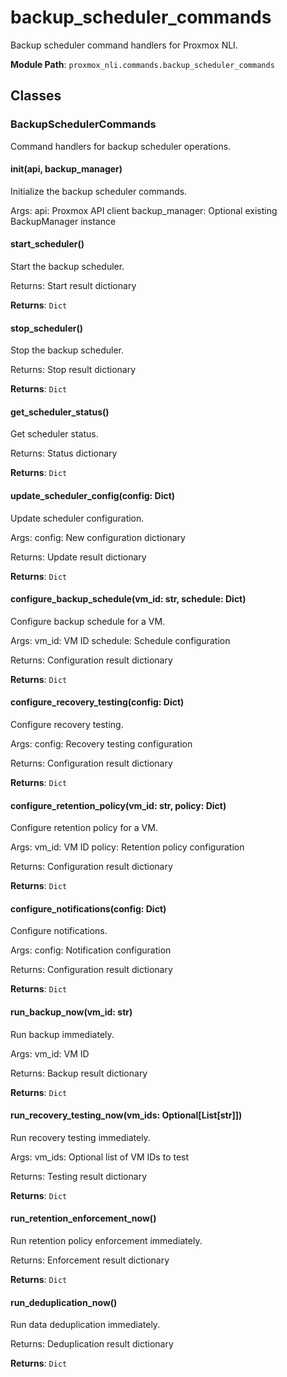 # backup_scheduler_commands

Backup scheduler command handlers for Proxmox NLI.

**Module Path**: `proxmox_nli.commands.backup_scheduler_commands`

## Classes

### BackupSchedulerCommands

Command handlers for backup scheduler operations.

#### __init__(api, backup_manager)

Initialize the backup scheduler commands.

Args:
    api: Proxmox API client
    backup_manager: Optional existing BackupManager instance

#### start_scheduler()

Start the backup scheduler.

Returns:
    Start result dictionary

**Returns**: `Dict`

#### stop_scheduler()

Stop the backup scheduler.

Returns:
    Stop result dictionary

**Returns**: `Dict`

#### get_scheduler_status()

Get scheduler status.

Returns:
    Status dictionary

**Returns**: `Dict`

#### update_scheduler_config(config: Dict)

Update scheduler configuration.

Args:
    config: New configuration dictionary
    
Returns:
    Update result dictionary

**Returns**: `Dict`

#### configure_backup_schedule(vm_id: str, schedule: Dict)

Configure backup schedule for a VM.

Args:
    vm_id: VM ID
    schedule: Schedule configuration
    
Returns:
    Configuration result dictionary

**Returns**: `Dict`

#### configure_recovery_testing(config: Dict)

Configure recovery testing.

Args:
    config: Recovery testing configuration
    
Returns:
    Configuration result dictionary

**Returns**: `Dict`

#### configure_retention_policy(vm_id: str, policy: Dict)

Configure retention policy for a VM.

Args:
    vm_id: VM ID
    policy: Retention policy configuration
    
Returns:
    Configuration result dictionary

**Returns**: `Dict`

#### configure_notifications(config: Dict)

Configure notifications.

Args:
    config: Notification configuration
    
Returns:
    Configuration result dictionary

**Returns**: `Dict`

#### run_backup_now(vm_id: str)

Run backup immediately.

Args:
    vm_id: VM ID
    
Returns:
    Backup result dictionary

**Returns**: `Dict`

#### run_recovery_testing_now(vm_ids: Optional[List[str]])

Run recovery testing immediately.

Args:
    vm_ids: Optional list of VM IDs to test
    
Returns:
    Testing result dictionary

**Returns**: `Dict`

#### run_retention_enforcement_now()

Run retention policy enforcement immediately.

Returns:
    Enforcement result dictionary

**Returns**: `Dict`

#### run_deduplication_now()

Run data deduplication immediately.

Returns:
    Deduplication result dictionary

**Returns**: `Dict`

